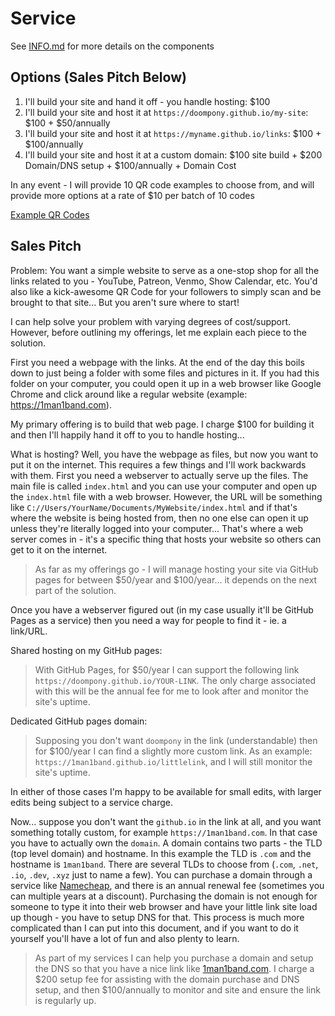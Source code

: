 # Service

See [INFO.md](INFO.md) for more details on the components

## Options (Sales Pitch Below)

1. I'll build your site and hand it off - you handle hosting: $100
2. I'll build your site and host it at `https://doompony.github.io/my-site`: $100 + $50/annually
3. I'll build your site and host it at `https://myname.github.io/links`: $100 + $100/annually
4. I'll build your site and host it at a custom domain: $100 site build + $200 Domain/DNS setup + $100/annually + Domain Cost

In any event - I will provide 10 QR code examples to choose from, and will
provide more options at a rate of $10 per batch of 10 codes

[Example QR Codes](https://github.com/doompony/little-link-qr-template/tree/main/qr/example1)

## Sales Pitch

Problem: You want a simple website to serve as a one-stop shop for all the
links related to you - YouTube, Patreon, Venmo, Show Calendar, etc. You'd also
like a kick-awesome QR Code for your followers to simply scan and be brought to
that site... But you aren't sure where to start!

I can help solve your problem with varying degrees of cost/support. However,
before outlining my offerings, let me explain each piece to the solution.

First you need a webpage with the links. At the end of the day this boils down
to just being a folder with some files and pictures in it. If you had this
folder on your computer, you could open it up in a web browser like Google
Chrome and click around like a regular website (example: https://1man1band.com).

My primary offering is to build that web page. I charge $100 for building it
and then I'll happily hand it off to you to handle hosting...

What is hosting? Well, you have the webpage as files, but now you want to put
it on the internet. This requires a few things and I'll work backwards with
them. First you need a webserver to actually serve up the files. The main file
is called `index.html` and you can use your computer and open up the
`index.html` file with a web browser. However, the URL will be something like
`C://Users/YourName/Documents/MyWebsite/index.html` and if that's where the
website is being hosted from, then no one else can open it up unless they're
literally logged into your computer... That's where a web server comes in -
it's a specific thing that hosts your website so others can get to it on
the internet.

> As far as my offerings go - I will manage hosting your site via GitHub pages
> for between $50/year and $100/year... it depends on the next part of the
> solution.

Once you have a webserver figured out (in my case usually it'll be GitHub Pages
as a service) then you need a way for people to find it - ie. a link/URL.

Shared hosting on my GitHub pages:

> With GitHub Pages, for $50/year I can support the following link
> `https://doompony.github.io/YOUR-LINK`. The only charge associated with this
> will be the annual fee for me to look after and monitor the site's uptime.

Dedicated GitHub pages domain:

> Supposing you don't want `doompony` in the link (understandable) then for
> $100/year I can find a slightly more custom link. As an example:
> `https://1man1band.github.io/littlelink`, and I will still monitor the site's
> uptime.

In either of those cases I'm happy to be available for small edits, with larger
edits being subject to a service charge.

Now... suppose you don't want the `github.io` in the link at all, and you want
something totally custom, for example `https://1man1band.com`. In that case you
have to actually own the `domain`. A domain contains two parts - the TLD (top
level domain) and hostname. In this example the TLD is `.com` and the
hostname is `1man1band`. There are several TLDs to choose from (`.com`,
`.net`, `.io`, `.dev`, `.xyz` just to name a few). You can purchase a domain
through a service like [Namecheap](https://www.namecheap.com), and there is an
annual renewal fee (sometimes you can multiple years at a discount). Purchasing
the domain is not enough for someone to type it into their web browser and have
your little link site load up though - you have to setup DNS for that.
This process is much more complicated than I can put into this document, and if
you want to do it yourself you'll have a lot of fun and also plenty to learn.

> As part of my services I can help you purchase a domain and setup the DNS so
> that you have a nice link like [1man1band.com](https://www.1man1band.com). I
> charge a $200 setup fee for assisting with the domain purchase and DNS setup,
> and then $100/annually to monitor and site and ensure the link is regularly up.
